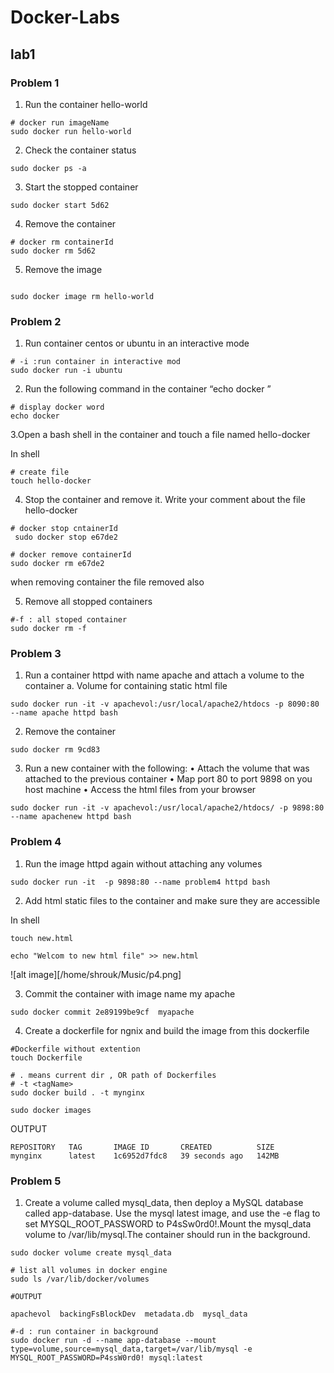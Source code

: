 # Docker-Labs

## lab1

### Problem 1

1. Run the container hello-world

```
# docker run imageName 
sudo docker run hello-world

```

2. Check the container status

``` 
sudo docker ps -a
```

3. Start the stopped container

```
sudo docker start 5d62

```

4. Remove the container

```
# docker rm containerId
sudo docker rm 5d62

```

5. Remove the image

```

sudo docker image rm hello-world 
```


### Problem 2

1. Run container centos or ubuntu in an interactive mode

```
# -i :run container in interactive mod
sudo docker run -i ubuntu
```

2. Run the following command in the container “echo docker ”

```
# display docker word
echo docker

```


3.Open a bash shell in the container and touch a file named hello-docker

In shell 
```
# create file
touch hello-docker
```

4. Stop the container and remove it. Write your comment about the file hello-docker

```
# docker stop cntainerId 
 sudo docker stop e67de2
```

```
# docker remove containerId
sudo docker rm e67de2
```
when removing container the file removed also


5. Remove all stopped containers

```
#-f : all stoped container
sudo docker rm -f
```

### Problem 3

1. Run a container httpd with name apache and attach a volume to the container 
   a. Volume for containing static html file

```
sudo docker run -it -v apachevol:/usr/local/apache2/htdocs -p 8090:80 --name apache httpd bash
```

2. Remove the container

```
sudo docker rm 9cd83
```

3. Run a new container with the following:
    • Attach the volume that was attached to the previous container
    • Map port 80 to port 9898 on you host machine
    • Access the html files from your browser

```
sudo docker run -it -v apachevol:/usr/local/apache2/htdocs/ -p 9898:80 --name apachenew httpd bash

```

### Problem 4

1. Run the image httpd again without attaching any volumes 

```
sudo docker run -it  -p 9898:80 --name problem4 httpd bash
```

2. Add html static files to the container and make sure they are accessible
   
In shell
```
touch new.html
```
```
echo "Welcom to new html file" >> new.html
```
![alt image][/home/shrouk/Music/p4.png]

3. Commit the container with image name my apache

```
sudo docker commit 2e89199be9cf  myapache
```

4. Create a dockerfile for ngnix and build the image from this dockerfile
```
#Dockerfile without extention
touch Dockerfile
```
```
# . means current dir , OR path of Dockerfiles
# -t <tagName>
sudo docker build . -t mynginx
```
```
sudo docker images
```
OUTPUT
```
REPOSITORY   TAG       IMAGE ID       CREATED          SIZE
mynginx      latest    1c6952d7fdc8   39 seconds ago   142MB
```

### Problem 5

1. Create a volume called mysql_data, then deploy a MySQL database called app-database. Use the mysql latest image, and use the -e flag to set MYSQL_ROOT_PASSWORD to P4sSw0rd0!.Mount the mysql_data volume to /var/lib/mysql.The container should run in the background.

```
sudo docker volume create mysql_data
```

```
# list all volumes in docker engine
sudo ls /var/lib/docker/volumes

#OUTPUT

apachevol  backingFsBlockDev  metadata.db  mysql_data

```



```
#-d : run container in background
sudo docker run -d --name app-database --mount type=volume,source=mysql_data,target=/var/lib/mysql -e MYSQL_ROOT_PASSWORD=P4ssW0rd0! mysql:latest
```

